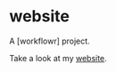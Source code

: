 # website

A [workflowr] project.


Take a look at my [website](https://rbghks0126.github.io/website/AMSI.html).

